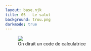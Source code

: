 ```yaml
---
layout: base.njk
title: 05 - Le salut
background: trou.png
darkmode: true
---
```


<figure>
    <img draggable="false" src="{{ '/assets/images/sortie.jpg' | url }}" alt=" ">
    <figcaption>On dirait un code de calculatrice</figcaption>
</figure>

